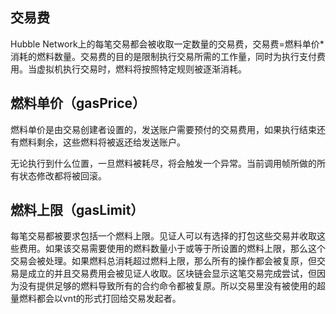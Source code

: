## 交易费
Hubble Network上的每笔交易都会被收取一定数量的交易费，交易费=燃料单价*消耗的燃料数量。交易费的目的是限制执行交易所需的工作量，同时为执行支付费用。当虚拟机执行交易时，燃料将按照特定规则被逐渐消耗。

## 燃料单价（gasPrice）
燃料单价是由交易创建者设置的，发送账户需要预付的交易费用，如果执行结束还有燃料剩余，这些燃料将被返还给发送账户。

无论执行到什么位置，一旦燃料被耗尽，将会触发一个异常。当前调用帧所做的所有状态修改都将被回滚。

## 燃料上限（gasLimit）
每笔交易都被要求包括一个燃料上限。见证人可以有选择的打包这些交易并收取这些费用。如果该交易需要使用的燃料数量小于或等于所设置的燃料上限，那么这个交易会被处理。如果燃料总消耗超过燃料上限，那么所有的操作都会被复原，但交易是成立的并且交易费用会被见证人收取。区块链会显示这笔交易完成尝试，但因为没有提供足够的燃料导致所有的合约命令都被复原。所以交易里没有被使用的超量燃料都会以vnt的形式打回给交易发起者。